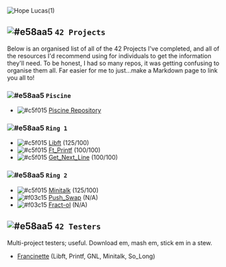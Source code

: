 ![Hope Lucas(1)](https://user-images.githubusercontent.com/88760123/159395622-57e1bbf2-fab4-4421-a192-f8f99f59ee8f.png)

## ![#e58aa5](https://via.placeholder.com/15/e58aa5/000000?text=+) `42 Projects`
Below is an organised list of all of the 42 Projects I've completed, and all of the resources I'd recommend using for individuals to get the information they'll need. To be honest, I had so many repos, it was getting confusing to organise them all. Far easier for me to just...make a Markdown page to link you all to!

### ![#e58aa5](https://via.placeholder.com/15/e58aa5/000000?text=+) `Piscine`
- ![#c5f015](https://via.placeholder.com/15/c5f015/000000?text=+) [Piscine Repository](https://github.com/hopelucas/42-Piscine)

### ![#e58aa5](https://via.placeholder.com/15/e58aa5/000000?text=+) `Ring 1`
- ![#c5f015](https://via.placeholder.com/15/c5f015/000000?text=+) [Libft](https://github.com/hopelucas/42-Libft) (125/100)
- ![#c5f015](https://via.placeholder.com/15/c5f015/000000?text=+) [Ft_Printf](https://github.com/hopelucas/42-Printf) (100/100)
- ![#c5f015](https://via.placeholder.com/15/c5f015/000000?text=+) [Get_Next_Line](https://github.com/hopelucas/42-Get_Next_Line) (100/100)

### ![#e58aa5](https://via.placeholder.com/15/e58aa5/000000?text=+) `Ring 2`
- ![#c5f015](https://via.placeholder.com/15/c5f015/000000?text=+) [Minitalk](https://github.com/hopelucas/42-Minitalk) (125/100)
- ![#f03c15](https://via.placeholder.com/15/f03c15/000000?text=+) [Push_Swap](https://github.com/hopelucas/42-Push-Swap) (N/A)
- ![#f03c15](https://via.placeholder.com/15/f03c15/000000?text=+) [Fract-ol](https://github.com/hopelucas/42-Fract-ol) (N/A)

## ![#e58aa5](https://via.placeholder.com/15/e58aa5/000000?text=+) `42 Testers`
Multi-project testers; useful. Download em, mash em, stick em in a stew.
- [Francinette](https://github.com/hopelucas/francinette) (Libft, Printf, GNL, Minitalk, So_Long)
